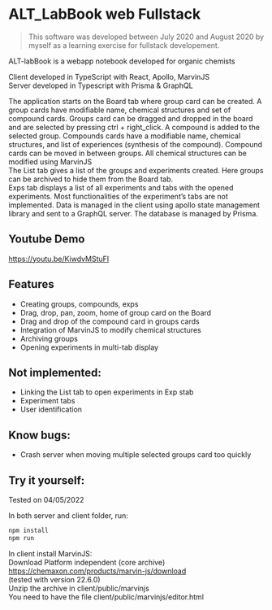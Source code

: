 # ALT_LabBook web Fullstack
  
> This software was developed between July 2020 and August 2020 by myself as a learning exercise for fullstack developement.  
  
ALT-labBook is a webapp notebook developed for organic chemists  
  
Client developed in TypeScript with React, Apollo, MarvinJS  
Server developed in Typescript with Prisma & GraphQL  
  
The application starts on the Board tab where group card can be created. A group cards have modifiable name, chemical structures and set of compound cards. Groups card can be dragged and dropped in the board and are selected by pressing ctrl + right_click. A compound is added to the selected group. Compounds cards have a modifiable name, chemical structures, and list of experiences (synthesis of the compound). Compound cards can be moved in between groups. All chemical structures can be modified using MarvinJS  
The List tab gives a list of the groups and experiments created. Here groups can be archived to hide them from the Board tab.  
Exps tab displays a list of all experiments and tabs with the opened experiments. Most functionalities of the experiment’s tabs are not implemented.
Data is managed in the client using apollo state management library and sent to a GraphQL server. The database is managed by Prisma.
  
## Youtube Demo
https://youtu.be/KiwdvMStuFI  
  
## Features
-	Creating groups, compounds, exps
-	Drag, drop, pan, zoom, home of group card on the Board
-	Drag and drop of the compound card in groups cards
-	Integration of MarvinJS to modify chemical structures
-	Archiving groups
-	Opening experiments in multi-tab display

## Not implemented:
-	Linking the List tab to open experiments in Exp stab
-	Experiment tabs
-	User identification

## Know bugs:
-	Crash server when moving multiple selected groups card too quickly

## Try it yourself:
Tested on 04/05/2022  

In both server and client folder, run:
```bash
npm install
npm run
```

In client install MarvinJS:  
Download Platform independent (core archive)  
https://chemaxon.com/products/marvin-js/download  
(tested with version 22.6.0)  
Unzip the archive in client/public/marvinjs  
You need to have the file client/public/marvinjs/editor.html  
